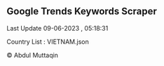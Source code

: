 

## Google Trends Keywords Scraper 
 
Last Update 09-06-2023 , 05:18:31

Country List :
VIETNAM.json



© Abdul Muttaqin 
